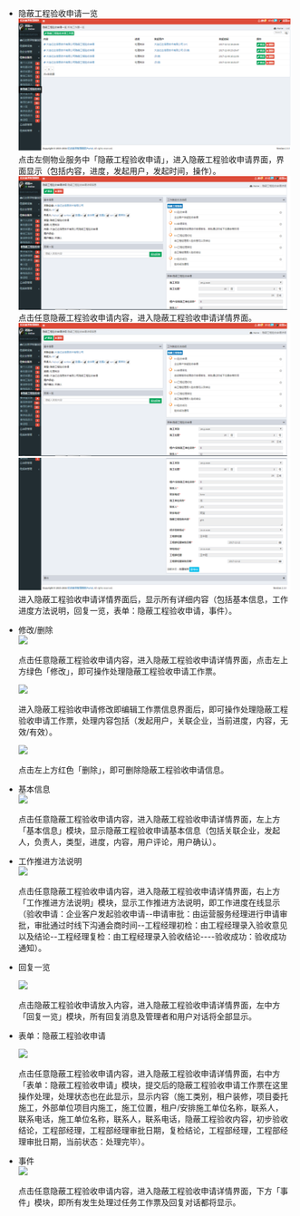 * 隐蔽工程验收申请一览![](/assets/隐蔽工程验收申请.png)点击左侧物业服务中「隐蔽工程验收申请」，进入隐蔽工程验收申请界面，界面显示（包括内容，进度，发起用户，发起时间，操作）。![](/assets/隐蔽工程验收申请1.png)点击任意隐蔽工程验收申请内容，进入隐蔽工程验收申请详情界面。![](/assets/隐蔽工程验收申请1.png)![](/assets/隐蔽工程验收申请2.png)进入隐蔽工程验收申请详情界面后，显示所有详细内容（包括基本信息，工作进度方法说明，回复一览，表单：隐蔽工程验收申请，事件）。

* 修改/删除  
  ![](blob:https://www.gitbook.com/0cec28a2-43bc-4a3a-a3bc-d6488a9a2f57)

  点击任意隐蔽工程验收申请内容，进入隐蔽工程验收申请详情界面，点击左上方绿色「修改」，即可操作处理隐蔽工程验收申请工作票。

  ![](blob:https://www.gitbook.com/6c39342a-c9c7-466c-b47c-cd3289193cba)

  进入隐蔽工程验收申请修改即编辑工作票信息界面后，即可操作处理隐蔽工程验收申请工作票，处理内容包括（发起用户，关联企业，当前进度，内容，无效/有效）。

  ![](blob:https://www.gitbook.com/d5a6751d-ab46-47c1-803d-91d7db83d55f)

  点击左上方红色「删除」，即可删除隐蔽工程验收申请信息。

* 基本信息  
  ![](blob:https://www.gitbook.com/dc22d32f-dc67-47a1-8730-c36d297f819c)

  点击任意隐蔽工程验收申请内容，进入隐蔽工程验收申请详情界面，左上方「基本信息」模块，显示隐蔽工程验收申请基本信息（包括关联企业，发起人，负责人，类型，进度，内容，用户评论，用户确认）。

* 工作推进方法说明  
  ![](blob:https://www.gitbook.com/31d2df90-fa17-4779-8916-def16424e5ba)

  点击任意隐蔽工程验收申请内容，进入隐蔽工程验收申请详情界面，右上方「工作推进方法说明」模块，显示工作推进方法说明，即工作进度在线显示（验收申请：企业客户发起验收申请--申请审批：由运营服务经理进行申请审批，审批通过时线下沟通会商时间--工程经理初检：由工程经理录入验收意见以及结论--工程经理复检：由工程经理录入验收结论----验收成功：验收成功通知）。

* 回复一览

  ![](blob:https://www.gitbook.com/b5fa6809-8854-4492-aed0-a36e318b8a75)

  点击隐蔽工程验收申请放入内容，进入隐蔽工程验收申请详情界面，左中方「回复一览」模块，所有回复消息及管理者和用户对话将全部显示。

* 表单：隐蔽工程验收申请

  ![](blob:https://www.gitbook.com/8725ca92-1bc5-4611-98bc-d98f62447376)

  点击任意隐蔽工程验收申请内容，进入隐蔽工程验收申请详情界面，右中方「表单：隐蔽工程验收申请」模块，提交后的隐蔽工程验收申请工作票在这里操作处理，处理状态也在此显示，显示内容（施工类别，租户装修，项目委托施工，外部单位项目内施工，施工位置，租户/安排施工单位名称，联系人，联系电话，施工单位名称，联系人，联系电话，隐蔽工程验收内容，初步验收结论，工程部经理，工程部经理审批日期，复检结论，工程部经理，工程部经理审批日期，当前状态：处理完毕）。

* 事件  
  ![](blob:https://www.gitbook.com/8757460c-2bdd-41db-b59b-e137f8a9027e)

  点击任意隐蔽工程验收申请内容，进入隐蔽工程验收申请详情界面，下方「事件」模块，即所有发生处理过任务工作票及回复对话都将显示。



